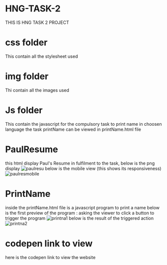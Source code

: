 # HNG-TASK-2
THIS IS HNG TASK 2 PROJECT
# css folder
This contain all the stylesheet used
# img folder 
Thi contain all the images used
# Js folder
This contain the javascript for the compulsory task to print name in choosen language
the task printName can be viewed in printName.html file
# PaulResume 
this html display Paul's Resume in fulfilment to the task, below is the png display
![paulresu](https://user-images.githubusercontent.com/64453973/129986377-c898208c-d657-4f59-9374-c1becd9b6c5f.png)
below is the mobile view (this shows its responsiveness)
![paulresmobile](https://user-images.githubusercontent.com/64453973/129986459-905ba281-4d43-4062-8641-526874fe92bc.png)
# PrintName
inside the printName.html file is a javascript program to print a name 
below is the first preview of the program : asking the viewer to click a button to trigger the program
![printna1](https://user-images.githubusercontent.com/64453973/129986643-ee1d2323-6d60-4ec3-b6df-6f37df1ca7bc.png)
below is the result of the triggered action 
![printna2](https://user-images.githubusercontent.com/64453973/129986692-55df49e2-78bf-4624-af2a-251bd39d224f.png)
# codepen link to view 
here is the codepen link to view the website





